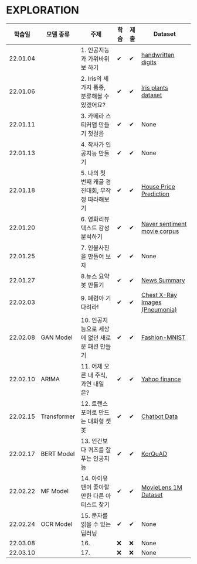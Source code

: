 # EXPLORATION

|   학습일    |모델 종류|주제|학습|제출|Dataset|
|---|---|---|---|---|---|
|22.01.04||1. 인공지능과 가위바위보 하기|✔|✔|[handwritten digits](http://yann.lecun.com/exdb/mnist/)|
|22.01.06||2. Iris의 세 가지 품종, 분류해볼 수 있겠어요?|✔|✔|[Iris plants dataset](https://scikit-learn.org/stable/datasets.html)|
|22.01.11||3. 카메라 스티커앱 만들기 첫걸음|✔|✔|None|
|22.01.13||4. 작사가 인공지능 만들기|✔|✔|None|
|22.01.18||5. 나의 첫 번째 캐글 경진대회, 무작정 따라해보기|✔|✔|[House Price Prediction](https://www.kaggle.com/c/2019-2nd-ml-month-with-kakr)|
|22.01.20||6. 영화리뷰 텍스트 감성분석하기|✔|✔|[Naver sentiment movie corpus](https://github.com/e9t/nsmc)|
|22.01.25||7. 인물사진을 만들어 보자|✔|✔|None|
|22.01.27||8.뉴스 요약봇 만들기|✔|✔|[News Summary](https://github.com/sunnysai12345/News_Summary)|
|22.02.03||9. 폐렴아 기다려라!|✔|✔|[Chest X-Ray Images (Pneumonia)](https://www.kaggle.com/paultimothymooney/chest-xray-pneumonia)|
|22.02.08|GAN Model|10. 인공지능으로 세상에 없던 새로운 패션 만들기|✔|✔|[Fashion-MNIST](https://github.com/zalandoresearch/fashion-mnist)|
|22.02.10|ARIMA |11. 어제 오른 내 주식, 과연 내일은?|✔|✔|[Yahoo finance](https://finance.yahoo.com/?guccounter=1)|
|22.02.15|Transformer|12. 트랜스포머로 만드는 대화형 챗봇|✔|✔|[Chatbot Data](https://github.com/songys/Chatbot_data/blob/master/ChatbotData.csv)|
|22.02.17|BERT Model|13. 인간보다 퀴즈를 잘푸는 인공지능|✔|✔|[KorQuAD](https://korquad.github.io/)|
|22.02.22|MF Model|14. 아이유팬이 좋아할 만한 다른 아티스트 찾기|✔|✔|[MovieLens 1M Dataset](https://www.kaggle.com/odedgolden/movielens-1m-dataset)|
|22.02.24|OCR Model|15. 문자를 읽을 수 있는 딥러닝|✔|✔|None|
|22.03.08||16. |❌|❌|None|
|22.03.10||17. |❌|❌|None|
